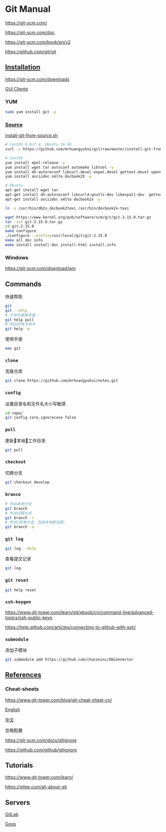 # Git Manual

<https://git-scm.com/>

<https://git-scm.com/doc>

<https://git-scm.com/book/en/v2>

<https://github.com/git/git>

## [Installation](https://git-scm.com/downloads)

<https://git-scm.com/downloads>

[GUI Clients](https://git-scm.com/downloads/guis)

### YUM

```bash
sudo yum install git -y
```

### [Source](https://git-scm.com/book/en/v2/Getting-Started-Installing-Git)

[install-git-from-source.sh](https://github.com/mrhuangyuhui/git/blob/master/install-git-from-source.sh)

```bash
# CentOS 6.9/7.4, Ubuntu 16.04
curl -L https://github.com/mrhuangyuhui/git/raw/master/install-git-from-source.sh | bash
```

```bash
# CentOS
yum install epel-release -y
yum install wget tar autoconf automake libtool -y
yum install dh-autoreconf libcurl-devel expat-devel gettext-devel openssl-devel perl-devel zlib-devel -y
yum install asciidoc xmlto docbook2X -y

# Ubuntu
apt-get install wget tar
apt-get install dh-autoreconf libcurl4-gnutls-dev libexpat1-dev  gettext zlib1g-dev libssl-dev -y
apt-get install asciidoc xmlto docbook2x -y

ln -s /usr/bin/db2x_docbook2texi /usr/bin/docbook2x-texi

wget https://www.kernel.org/pub/software/scm/git/git-2.15.0.tar.gz
tar -zxf git-2.15.0.tar.gz
cd git-2.15.0
make configure
./configure --prefix=/usr/local/git/git-2.15.0
make all doc info
make install install-doc install-html install-info
```

### Windows

<https://git-scm.com/download/win>



## Commands

快速帮助

```bash
git
git --help
# 子命令使用手册
git help pull
# 列出所有子命令
git help -a
```

使用手册

```bash
man git
```

### `clone`

克隆仓库

```bash
git clone https://github.com/mrhuangyuhui/notes.git
```

### `config`

设置目录名和文件名大小写敏感

```bash
cd repo/
git config core.ignorecase false
```

### `pull`

更新本地工作目录

```bash
git pull
```

### `checkout`

切换分支

```bash
git checkout develop
```

### `brance`

```bash
# 列出本地分支
git branch
# 列出远程分支
git branch -r
# 列出所有分支，包括本地和远程。
git branch -a
```

### `git log`

```bash
git log --help
```

查看提交记录

```bash
git log
```

### `git reset`

```bash
git help reset
```

### `ssh-keygen`

<https://www.git-tower.com/learn/git/ebook/cn/command-line/advanced-topics/ssh-public-keys>

<https://help.github.com/articles/connecting-to-github-with-ssh/>

### `submodule`

添加子模块

```bash
git submodule add https://github.com/chaconinc/DbConnector
```

## [References](https://git-scm.com/docs)

### Cheat-sheets

<https://www.git-tower.com/blog/git-cheat-sheet-cn/>

[English](https://services.github.com/on-demand/downloads/github-git-cheat-sheet/)

[中文](https://services.github.com/on-demand/downloads/zh_CN/github-git-cheat-sheet/)

忽略配置

<https://git-scm.com/docs/gitignore>

<https://github.com/github/gitignore>

## Tutorials

<https://www.git-tower.com/learn/>

<https://gitee.com/all-about-git>

## Servers

[GitLab](https://gitlab.com/)

[Gogs](https://gogs.io/)